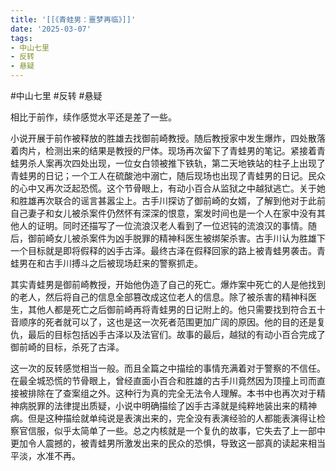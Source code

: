 ```yaml
---
title: '[[《青蛙男：噩梦再临》]]'
date: '2025-03-07'
tags:
- 中山七里
- 反转
- 悬疑
---
```

#中山七里 #反转 #悬疑 

相比于前作，续作感觉水平还是差了一些。

小说开展于前作被释放的胜雄去找御前崎教授。随后教授家中发生爆炸，四处散落着肉片，检测出来的结果是教授的尸体。现场再次留下了青蛙男的笔记。紧接着青蛙男杀人案再次四处出现，一位女白领被推下铁轨，第二天地铁站的柱子上出现了青蛙男的日记；一个工人在硫酸池中溺亡，随后现场也出现了青蛙男的日记。民众的心中又再次泛起恐慌。这个节骨眼上，有动小百合从监狱之中越狱逃亡。关于她和胜雄再次联合的谣言甚嚣尘上。古手川探访了御前崎的女婿，了解到他对于此前自己妻子和女儿被杀案件仍然怀有深深的恨意，案发时间也是一个人在家中没有其他人的证明。同时还描写了一位流浪汉老人看到了一位迟钝的流浪汉的事情。随后，御前崎女儿被杀案件为凶手脱罪的精神科医生被绑架杀害。古手川认为胜雄下一个目标就是即将假释的凶手古泽。最终古泽在假释回家的路上被青蛙男袭击。青蛙男在和古手川搏斗之后被现场赶来的警察抓走。

其实青蛙男是御前崎教授，开始他伪造了自己的死亡。爆炸案中死亡的人是他找到的老人，然后将自己的信息全部篡改成这位老人的信息。除了被杀害的精神科医生，其他人都是死亡之后御前崎再将青蛙男的日记附上的。他只需要找到符合五十音顺序的死者就可以了，这也是这一次死者范围更加广阔的原因。他的目的还是复仇，最后的目标包括凶手古泽以及法官们。故事的最后，越狱的有动小百合完成了御前崎的目标，杀死了古泽。

这一次的反转感觉相当一般。而且全篇之中描绘的事情充满着对于警察的不信任。在最全城恐慌的节骨眼上，曾经直面小百合和胜雄的古手川竟然因为顶撞上司而直接被排除在了查案组之外。这种行为真的完全无法令人理解。本书中也再次对于精神病脱罪的法律提出质疑，小说中明确描绘了凶手古泽就是纯粹地装出来的精神病。但是这种描绘就单纯说是表演出来的，完全没有表演经验的人都能表演得让检察官信服，似乎太简单了一些。总之内核就是一个复仇的故事，它失去了上一部中更加令人震撼的，被青蛙男所激发出来的民众的恐惧，导致这一部真的读起来相当平淡，水准不再。
